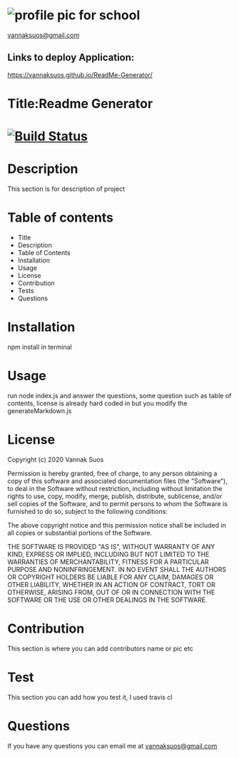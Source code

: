 
# ![profile pic for school](https://avatars1.githubusercontent.com/u/59664686?v=4)

vannaksuos@gmail.com

## Links to deploy Application:

<https://vannaksuos.github.io/ReadMe-Generator/>

# Title:Readme Generator

# [![Build Status](https://travis-ci.com/vannaksuos/ReadMe-Generator.svg?branch=master)](https://travis-ci.com/vannaksuos/ReadMe-Generator)

# Description

 This section is for description of project

# Table of contents

* Title
* Description
* Table of Contents
* Installation
* Usage
* License
* Contribution
* Tests
* Questions

# Installation

npm install in terminal

# Usage

run node index.js and answer the questions, some question such as table of contents, license is already hard coded in but you modify the generateMarkdown.js

# License

Copyright (c) 2020 Vannak Suos

Permission is hereby granted, free of charge, to any person obtaining a copy of this software and associated documentation files (the "Software"), to deal in the Software without restriction, including without limitation the rights to use, copy, modify, merge, publish, distribute, sublicense, and/or sell copies of the Software, and to permit persons to whom the Software is furnished to do so, subject to the following conditions:

The above copyright notice and this permission notice shall be included in all copies or substantial portions of the Software.

THE SOFTWARE IS PROVIDED "AS IS", WITHOUT WARRANTY OF ANY KIND, EXPRESS OR IMPLIED, INCLUDING BUT NOT LIMITED TO THE WARRANTIES OF MERCHANTABILITY, FITNESS FOR A PARTICULAR PURPOSE AND NONINFRINGEMENT. IN NO EVENT SHALL THE AUTHORS OR COPYRIGHT HOLDERS BE LIABLE FOR ANY CLAIM, DAMAGES OR OTHER LIABILITY, WHETHER IN AN ACTION OF CONTRACT, TORT OR OTHERWISE, ARISING FROM, OUT OF OR IN CONNECTION WITH THE SOFTWARE OR THE USE OR OTHER DEALINGS IN THE SOFTWARE.

# Contribution

This section is where you can add contributors name or pic etc

# Test

This section you can add how you test it, I used travis cl

# Questions

If you have any questions you can email me at vannaksuos@gmail.com
